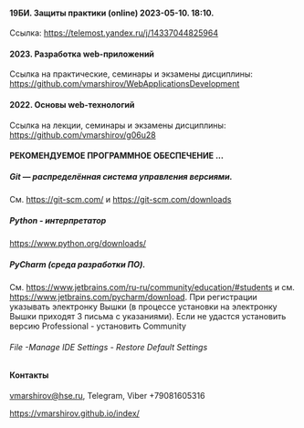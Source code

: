 
#### 19БИ. Защиты практики (online) 2023-05-10. 18:10. 
Ссылка: https://telemost.yandex.ru/j/14337044825964

#### 2023. Разработка web-приложений
Ссылка на практические, семинары и экзамены дисциплины: https://github.com/vmarshirov/WebApplicationsDevelopment

#### 2022. Основы web-технологий
Ссылка на лекции, семинары и экзамены дисциплины: https://github.com/vmarshirov/g06u28

#### РЕКОМЕНДУЕМОЕ ПРОГРАММНОЕ ОБЕСПЕЧЕНИЕ ...
##### Git — распределённая система управления версиями.
См. https://git-scm.com/  и https://git-scm.com/downloads

##### Python - интерпретатор
https://www.python.org/downloads/

##### PyCharm (среда разработки ПО). 
См. https://www.jetbrains.com/ru-ru/community/education/#students и см. https://www.jetbrains.com/pycharm/download. При регистрации указывать электронку Вышки (в процессе установки на электронку Вышки приходят 3 письма с указаниями). Если не удастся установить версию Professional - установить Community
###### File -Manage IDE Settings - Restore Default Settings

#### Контакты
vmarshirov@hse.ru, Telegram, Viber  +79081605316






https://vmarshirov.github.io/index/
